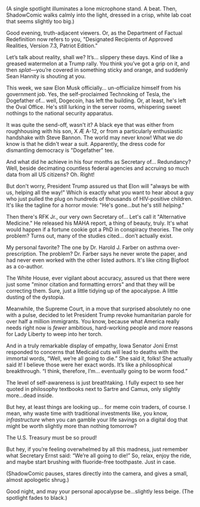 (A single spotlight illuminates a lone microphone stand. A beat. Then, ShadowComic walks calmly into the light, dressed in a crisp, white lab coat that seems slightly too big.)

Good evening, truth-adjacent viewers. Or, as the Department of Factual Redefinition now refers to you, "Designated Recipients of Approved Realities, Version 7.3, Patriot Edition."

Let’s talk about reality, shall we? It’s… slippery these days. Kind of like a greased watermelon at a Trump rally. You think you’ve got a grip on it, and then *splat*—you’re covered in something sticky and orange, and suddenly Sean Hannity is shouting at you.

This week, we saw Elon Musk officially… un-officialize himself from his government job. Yes, the self-proclaimed Technoking of Tesla, the Dogefather of… well, Dogecoin, has left the building. Or, at least, he's left the Oval Office. He's still lurking in the server rooms, whispering sweet nothings to the national security apparatus.

It was quite the send-off, wasn't it? A black eye that was either from roughhousing with his son, X Æ A-12, or from a particularly enthusiastic handshake with Steve Bannon. The world may never know! What we *do* know is that he didn't wear a suit. Apparently, the dress code for dismantling democracy is "Dogefather" tee.

And what did he achieve in his four months as Secretary of… Redundancy? Well, beside decimating countless federal agencies and accruing so much data from all US citizens? Oh. Right!

But don't worry, President Trump assured us that Elon will "always be with us, helping all the way!" Which is exactly what you want to hear about a guy who just pulled the plug on hundreds of thousands of HIV-positive children. It's like the tagline for a horror movie: "He's gone…but he's still *helping*."

Then there's RFK Jr., our very own Secretary of… Let's call it "Alternative Medicine." He released his MAHA report, a thing of beauty, truly. It's what would happen if a fortune cookie got a PhD in conspiracy theories. The only problem? Turns out, many of the studies cited… don’t actually exist.

My personal favorite? The one by Dr. Harold J. Farber on asthma over-prescription. The problem? Dr. Farber says he never wrote the paper, and had never even worked with the other listed authors. It's like citing Bigfoot as a co-author.

The White House, ever vigilant about accuracy, assured us that there were just some "minor citation and formatting errors" and that they will be correcting them. Sure, just a little tidying up of the apocalypse. A little dusting of the dystopia.

Meanwhile, the Supreme Court, in a move that surprised absolutely no one with a pulse, decided to let President Trump revoke humanitarian parole for over half a million immigrants. You know, because what America really needs right now is *fewer* ambitious, hard-working people and *more* reasons for Lady Liberty to weep into her torch.

And in a truly remarkable display of empathy, Iowa Senator Joni Ernst responded to concerns that Medicaid cuts will lead to deaths with the immortal words, “Well, we’re all going to die.” She said it, folks! She actually said it! I believe those were her exact words. It’s like a philosophical breakthrough. “I think, therefore, I’m… eventually going to be worm food.”

The level of self-awareness is just breathtaking. I fully expect to see her quoted in philosophy textbooks next to Sartre and Camus, only slightly more…dead inside.

But hey, at least things are looking up… for meme coin traders, of course. I mean, why waste time with traditional investments like, you know, *infrastructure* when you can gamble your life savings on a digital dog that might be worth slightly more than nothing tomorrow?

The U.S. Treasury must be so proud!

But hey, if you’re feeling overwhelmed by all this madness, just remember what Secretary Ernst said: “We’re all going to die!” So, relax, enjoy the ride, and maybe start brushing with fluoride-free toothpaste. Just in case.

(ShadowComic pauses, stares directly into the camera, and gives a small, almost apologetic shrug.)

Good night, and may your personal apocalypse be…slightly less beige.
(The spotlight fades to black.)